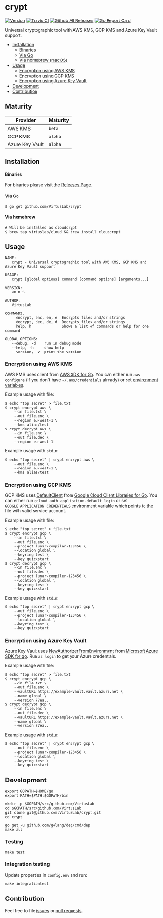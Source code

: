 # crypt

[![Version](https://img.shields.io/badge/version-v0.0.5-brightgreen.svg)](https://github.com/VirtusLab/crypt/releases/tag/v0.0.5)
[![Travis CI](https://img.shields.io/travis/VirtusLab/crypt.svg)](https://travis-ci.org/VirtusLab/crypt)
[![Github All Releases](https://img.shields.io/github/downloads/VirtusLab/crypt/total.svg)](https://github.com/VirtusLab/crypt/releases)
[![Go Report Card](https://goreportcard.com/badge/github.com/VirtusLab/crypt "Go Report Card")](https://goreportcard.com/report/github.com/VirtusLab/crypt)

Universal cryptographic tool with AWS KMS, GCP KMS and Azure Key Vault support.

* [Installation](README.md#installation)
  * [Binaries](README.md#binaries)
  * [Via Go](README.md#via-go)
  * [Via homebrew (macOS)](README.md#via-homebrew)
* [Usage](README.md#usage)
  * [Encryption using AWS KMS](README.md#encryption-using-aws-kms)
  * [Encryption using GCP KMS](README.md#encryption-using-gcp-kms)
  * [Encryption using Azure Key Vault](README.md#encryption-using-azure-key-vault)
* [Development](README.md#development)
* [Contribution](README.md#contribution)


## Maturity

Provider        | Maturity
----------------|---------
AWS KMS         | `beta`
GCP KMS         | `alpha`
Azure Key Vault | `alpha`

## Installation

#### Binaries

For binaries please visit the [Releases Page](https://github.com/VirtusLab/crypt/releases).

#### Via Go

    $ go get github.com/VirtusLab/crypt
    
#### Via homebrew

    # Will be installed as cloudcrypt
    $ brew tap virtuslab/cloud && brew install cloudcrypt

## Usage

    NAME:
       crypt - Universal cryptographic tool with AWS KMS, GCP KMS and Azure Key Vault support

    USAGE:
       crypt [global options] command [command options] [arguments...]

    VERSION:
       v0.0.5

    AUTHOR:
       VirtusLab

    COMMANDS:
         encrypt, enc, en, e  Encrypts files and/or strings
         decrypt, dec, de, d  Decrypts files and/or strings
         help, h              Shows a list of commands or help for one command

    GLOBAL OPTIONS:
       --debug, -d    run in debug mode
       --help, -h     show help
       --version, -v  print the version

### Encryption using AWS KMS

AWS KMS uses client from [AWS SDK for Go](https://aws.amazon.com/sdk-for-go/).
You can either run `aws configure` (if you don't have `~/.aws/credentials` already) or set [environment variables](https://docs.aws.amazon.com/sdk-for-go/api/aws/session).

Example usage with file:

    $ echo "top secret" > file.txt
    $ crypt encrypt aws \
        --in file.txt \
        --out file.enc \
        --region eu-west-1 \
        --kms alias/test
    $ crypt decrypt aws \
        --in file.enc \
        --out file.dec \
        --region eu-west-1

Example usage with `stdin`:

    $ echo "top secret" | crypt encrypt aws \
        --out file.enc \
        --region eu-west-1 \
        --kms alias/test

### Encryption using GCP KMS

GCP KMS uses [DefaultClient](https://godoc.org/golang.org/x/oauth2/google#DefaultClient) from [Google Cloud Client Libraries for Go](https://github.com/GoogleCloudPlatform/google-cloud-go).
You can either run `gcloud auth application-default login` or set `GOOGLE_APPLICATION_CREDENTIALS` environment variable which points to the file with valid service account.

Example usage with file:

    $ echo "top secret" > file.txt
    $ crypt encrypt gcp \
        --in file.txt \
        --out file.enc \
        --project lunar-compiler-123456 \
        --location global \
        --keyring test \
        --key quickstart
    $ crypt decrypt gcp \
        --in file.enc \
        --out file.dec \
        --project lunar-compiler-123456 \
        --location global \
        --keyring test \
        --key quickstart

Example usage with `stdin`:

    $ echo "top secret" | crypt encrypt gcp \
        --out file.enc \
        --project lunar-compiler-123456 \
        --location global \
        --keyring test \
        --key quickstart

### Encryption using Azure Key Vault

Azure Key Vault uses [NewAuthorizerFromEnvironment](https://github.com/Azure/azure-sdk-for-go) from [Microsoft Azure SDK for go](https://github.com/Azure/azure-sdk-for-go).
Run `az login` to get your Azure credentials.

Example usage with file:

    $ echo "top secret" > file.txt
    $ crypt encrypt gcp \
        --in file.txt \
        --out file.enc \
        --vaultURL https://example-vault.vault.azure.net \
        --name global \
        --version 77ea..
    $ crypt decrypt gcp \
        --in file.enc \
        --out file.dec \
        --vaultURL https://example-vault.vault.azure.net \
        --name global \
        --version 77ea..

Example usage with `stdin`:

    $ echo "top secret" | crypt encrypt gcp \
        --out file.enc \
        --project lunar-compiler-123456 \
        --location global \
        --keyring test \
        --key quickstart

## Development

    export GOPATH=$HOME/go
    export PATH=$PATH:$GOPATH/bin

    mkdir -p $GOPATH/src/github.com/VirtusLab
    cd $GOPATH/src/github.com/VirtusLab
    git clone git@github.com:VirtusLab/crypt.git
    cd crypt

    go get -u github.com/golang/dep/cmd/dep
    make all

### Testing

    make test

### Integration testing

Update properties in `config.env` and run:

    make integrationtest
    
## Contribution

Feel free to file [issues](https://github.com/VirtusLab/crypt/issues) or [pull requests](https://github.com/VirtusLab/crypt/pulls).    